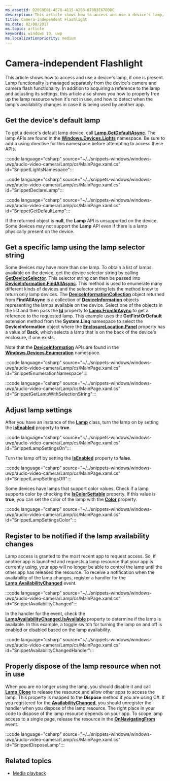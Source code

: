 ```yaml
---
ms.assetid: D20C8E01-4E78-4115-A2E8-07BB3E67DDDC
description: This article shows how to access and use a device's lamp, if one is present. Lamp functionality is managed separately from the device's camera and camera flash functionality.
title: Camera-independent Flashlight
ms.date: 02/08/2017
ms.topic: article
keywords: windows 10, uwp
ms.localizationpriority: medium
---
```

# Camera-independent Flashlight



This article shows how to access and use a device's lamp, if one is present. Lamp functionality is managed separately from the device's camera and camera flash functionality. In addition to acquiring a reference to the lamp and adjusting its settings, this article also shows you how to properly free up the lamp resource when it's not in use, and how to detect when the lamp's availability changes in case it is being used by another app.

## Get the device's default lamp

To get a device's default lamp device, call [**Lamp.GetDefaultAsync**](/uwp/api/windows.devices.lights.lamp.getdefaultasync). The lamp APIs are found in the [**Windows.Devices.Lights**](/uwp/api/Windows.Devices.Lights) namespace. Be sure to add a using directive for this namespace before attempting to access these APIs.

:::code language="csharp" source="~/../snippets-windows/windows-uwp/audio-video-camera/Lamp/cs/MainPage.xaml.cs" id="SnippetLightsNamespace":::


:::code language="csharp" source="~/../snippets-windows/windows-uwp/audio-video-camera/Lamp/cs/MainPage.xaml.cs" id="SnippetDeclareLamp":::


:::code language="csharp" source="~/../snippets-windows/windows-uwp/audio-video-camera/Lamp/cs/MainPage.xaml.cs" id="SnippetGetDefaultLamp":::

If the returned object is **null**, the **Lamp** API is unsupported on the device. Some devices may not support the **Lamp** API even if there is a lamp physically present on the device.

## Get a specific lamp using the lamp selector string

Some devices may have more than one lamp. To obtain a list of lamps available on the device, get the device selector string by calling [**GetDeviceSelector**](/uwp/api/windows.devices.lights.lamp.getdeviceselector). This selector string can then be passed into [**DeviceInformation.FindAllAsync**](/uwp/api/windows.devices.enumeration.deviceinformation.findallasync). This method is used to enumerate many different kinds of devices and the selector string lets the method know to return only lamp devices. The [**DeviceInformationCollection**](/uwp/api/Windows.Devices.Enumeration.DeviceInformationCollection) object returned from **FindAllAsync** is a collection of [**DeviceInformation**](/uwp/api/Windows.Devices.Enumeration.DeviceInformation) objects representing the lamps available on the device. Select one of the objects in the list and then pass the [**Id**](/uwp/api/windows.devices.enumeration.deviceinformation.id) property to [**Lamp.FromIdAsync**](/uwp/api/windows.devices.lights.lamp.fromidasync) to get a reference to the requested lamp. This example uses the **GetFirstOrDefault** extension method from the **System.Linq** namespace to select the **DeviceInformation** object where the [**EnclosureLocation.Panel**](/uwp/api/windows.devices.enumeration.enclosurelocation.panel) property has a value of **Back**, which selects a lamp that is on the back of the device's enclosure, if one exists.

Note that the [**DeviceInformation**](/uwp/api/Windows.Devices.Enumeration.DeviceInformation) APIs are found in the [**Windows.Devices.Enumeration**](/uwp/api/Windows.Devices.Enumeration) namespace.

:::code language="csharp" source="~/../snippets-windows/windows-uwp/audio-video-camera/Lamp/cs/MainPage.xaml.cs" id="SnippetEnumerationNamespace":::

:::code language="csharp" source="~/../snippets-windows/windows-uwp/audio-video-camera/Lamp/cs/MainPage.xaml.cs" id="SnippetGetLampWithSelectionString":::

## Adjust lamp settings

After you have an instance of the [**Lamp**](/uwp/api/Windows.Devices.Lights.Lamp) class, turn the lamp on by setting the [**IsEnabled**](/uwp/api/windows.devices.lights.lamp.isenabled) property to **true**.

:::code language="csharp" source="~/../snippets-windows/windows-uwp/audio-video-camera/Lamp/cs/MainPage.xaml.cs" id="SnippetLampSettingsOn":::

Turn the lamp off by setting the [**IsEnabled**](/uwp/api/windows.devices.lights.lamp.isenabled) property to **false**.

:::code language="csharp" source="~/../snippets-windows/windows-uwp/audio-video-camera/Lamp/cs/MainPage.xaml.cs" id="SnippetLampSettingsOff":::

Some devices have lamps that support color values. Check if a lamp supports color by checking the [**IsColorSettable**](/uwp/api/windows.devices.lights.lamp.iscolorsettable) property. If this value is **true**, you can set the color of the lamp with the [**Color**](/uwp/api/windows.devices.lights.lamp.color) property.

:::code language="csharp" source="~/../snippets-windows/windows-uwp/audio-video-camera/Lamp/cs/MainPage.xaml.cs" id="SnippetLampSettingsColor":::

## Register to be notified if the lamp availability changes

Lamp access is granted to the most recent app to request access. So, if another app is launched and requests a lamp resource that your app is currently using, your app will no longer be able to control the lamp until the other app has released the resource. To receive a notification when the availability of the lamp changes, register a handler for the [**Lamp.AvailabilityChanged**](/uwp/api/windows.devices.lights.lamp.availabilitychanged) event.

:::code language="csharp" source="~/../snippets-windows/windows-uwp/audio-video-camera/Lamp/cs/MainPage.xaml.cs" id="SnippetAvailabilityChanged":::

In the handler for the event, check the [**LampAvailabilityChanged.IsAvailable**](/uwp/api/windows.devices.lights.lampavailabilitychangedeventargs.isavailable) property to determine if the lamp is available. In this example, a toggle switch for turning the lamp on and off is enabled or disabled based on the lamp availability.

:::code language="csharp" source="~/../snippets-windows/windows-uwp/audio-video-camera/Lamp/cs/MainPage.xaml.cs" id="SnippetAvailabilityChangedHandler":::

## Properly dispose of the lamp resource when not in use

When you are no longer using the lamp, you should disable it and call [**Lamp.Close**](/uwp/api/windows.devices.lights.lamp.close) to release the resource and allow other apps to access the lamp. This property is mapped to the **Dispose** method if you are using C#. If you registered for the [**AvailabilityChanged**](/uwp/api/windows.devices.lights.lamp.availabilitychanged), you should unregister the handler when you dispose of the lamp resource. The right place in your code to dispose of the lamp resource depends on your app. To scope lamp access to a single page, release the resource in the [**OnNavigatingFrom**](/uwp/api/windows.ui.xaml.controls.page.onnavigatingfrom) event.

:::code language="csharp" source="~/../snippets-windows/windows-uwp/audio-video-camera/Lamp/cs/MainPage.xaml.cs" id="SnippetDisposeLamp":::

## Related topics
- [Media playback](media-playback.md)

 
